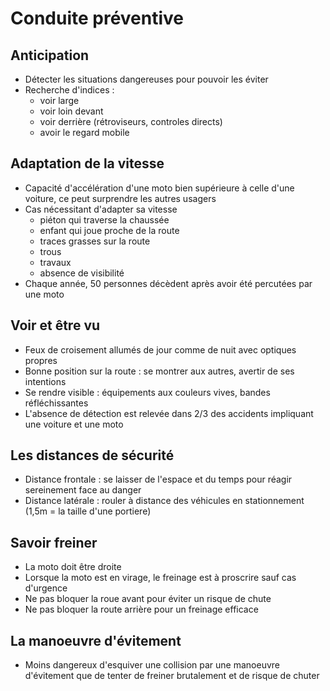 # Conduite préventive

## Anticipation

- Détecter les situations dangereuses pour pouvoir les éviter 
- Recherche d'indices :
    - voir large
    - voir loin devant
    - voir derrière (rétroviseurs, controles directs)
    - avoir le regard mobile
    
## Adaptation de la vitesse

- Capacité d'accélération d'une moto bien supérieure à celle d'une voiture, ce peut surprendre les autres usagers
- Cas nécessitant d'adapter sa vitesse
    - piéton qui traverse la chaussée 
    - enfant qui joue proche de la route
    - traces grasses sur la route
    - trous
    - travaux
    - absence de visibilité
- Chaque année, 50 personnes décèdent après avoir été percutées par une moto
    
## Voir et être vu

- Feux de croisement allumés de jour comme de nuit avec optiques propres
- Bonne position sur la route : se montrer aux autres, avertir de ses intentions
- Se rendre visible : équipements aux couleurs vives, bandes réfléchissantes
- L'absence de détection est relevée dans 2/3 des accidents impliquant une voiture et une moto 

## Les distances de sécurité

- Distance frontale : se laisser de l'espace et du temps pour réagir sereinement face au danger
- Distance latérale : rouler à distance des véhicules en stationnement (1,5m = la taille d'une portiere)

## Savoir freiner

- La moto doit être droite
- Lorsque la moto est en virage, le freinage est à proscrire sauf cas d'urgence
- Ne pas bloquer la roue avant pour éviter un risque de chute
- Ne pas bloquer la route arrière pour un freinage efficace

## La manoeuvre d'évitement

- Moins dangereux d'esquiver une collision par une manoeuvre d'évitement que de tenter de freiner brutalement et de risque de chuter